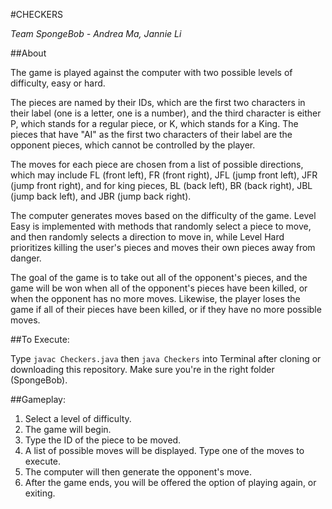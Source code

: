#CHECKERS

*Team SpongeBob - Andrea Ma, Jannie Li*


##About

The game is played against the computer with two possible levels of difficulty, easy or hard.

The pieces are named by their IDs, which are the first two characters in their label (one is a letter, one is a number), and the third character is either P, which stands for a regular piece, or K, which stands for a King. The pieces that have "AI" as the first two characters of their label are the opponent pieces, which cannot be controlled by the player.

The moves for each piece are chosen from a list of possible directions, which may include FL (front left), FR (front right), JFL (jump front left), JFR (jump front right), and for king pieces, BL (back left), BR (back right), JBL (jump back left), and JBR (jump back right).

The computer generates moves based on the difficulty of the game. Level Easy is implemented with methods that randomly select a piece to move, and then randomly selects a direction to move in, while Level Hard prioritizes killing the user's pieces and moves their own pieces away from danger.

The goal of the game is to take out all of the opponent's pieces, and the game will be won when all of the opponent's pieces
have been killed, or when the opponent has no more moves. Likewise, the player loses the game if all of their pieces have
been killed, or if they have no more possible moves.


##To Execute:

Type `javac Checkers.java` then `java Checkers` into Terminal after cloning or downloading this repository.
Make sure you're in the right folder (SpongeBob).


##Gameplay:

1. Select a level of difficulty.
2. The game will begin. 
3. Type the ID of the piece to be moved.
4. A list of possible moves will be displayed. Type one of the moves to execute.
5. The computer will then generate the opponent's move.
6. After the game ends, you will be offered the option of playing again, or exiting.
